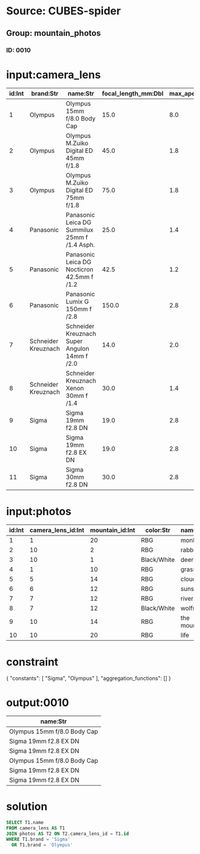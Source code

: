 # Source: CUBES-spider
## Group: mountain_photos
### ID: 0010

# input:camera_lens

| id:Int | brand:Str | name:Str | focal_length_mm:Dbl | max_aperture:Dbl |
|---|---|---|---|---|
| 1 | Olympus | Olympus 15mm f/8.0 Body Cap | 15.0 | 8.0 |
| 2 | Olympus | Olympus M.Zuiko Digital ED 45mm f/1.8 | 45.0 | 1.8 |
| 3 | Olympus | Olympus M.Zuiko Digital ED 75mm f/1.8 | 75.0 | 1.8 |
| 4 | Panasonic | Panasonic Leica DG Summilux 25mm f /1.4 Asph. | 25.0 | 1.4 |
| 5 | Panasonic | Panasonic Leica DG Nocticron 42.5mm f /1.2 | 42.5 | 1.2 |
| 6 | Panasonic | Panasonic Lumix G 150mm f /2.8 | 150.0 | 2.8 |
| 7 | Schneider Kreuznach | Schneider Kreuznach Super Angulon 14mm f /2.0 | 14.0 | 2.0 |
| 8 | Schneider Kreuznach | Schneider Kreuznach Xenon 30mm f /1.4 | 30.0 | 1.4 |
| 9 | Sigma | Sigma 19mm f2.8 DN | 19.0 | 2.8 |
| 10 | Sigma | Sigma 19mm f2.8 EX DN | 19.0 | 2.8 |
| 11 | Sigma | Sigma 30mm f2.8 DN | 30.0 | 2.8 |

# input:photos

| id:Int | camera_lens_id:Int | mountain_id:Int | color:Str | name:Str |
|---|---|---|---|---|
| 1 | 1 | 20 | RBG | monkey |
| 2 | 10 | 2 | RBG | rabbits |
| 3 | 10 | 1 | Black/White | deers |
| 4 | 1 | 10 | RBG | grass |
| 5 | 5 | 14 | RBG | cloud |
| 6 | 6 | 12 | RBG | sunset |
| 7 | 7 | 12 | RBG | river |
| 8 | 7 | 12 | Black/White | wolfs |
| 9 | 10 | 14 | RBG | the mountain |
| 10 | 10 | 20 | RBG | life |

# constraint

{
  "constants": [
    "Sigma",
    "Olympus"
  ],
  "aggregation_functions": []
}

# output:0010

| name:Str |
|---|
| Olympus 15mm f/8.0 Body Cap |
| Sigma 19mm f2.8 EX DN |
| Sigma 19mm f2.8 EX DN |
| Olympus 15mm f/8.0 Body Cap |
| Sigma 19mm f2.8 EX DN |
| Sigma 19mm f2.8 EX DN |

# solution

```sql
SELECT T1.name
FROM camera_lens AS T1
JOIN photos AS T2 ON T2.camera_lens_id = T1.id
WHERE T1.brand = 'Sigma'
  OR T1.brand = 'Olympus'
```
